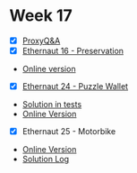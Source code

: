 # Week 17

- [x] [ProxyQ&A](./ProxyQ&A.md)
- [x]  [Ethernaut 16 - Preservation](./ethernaut-16-preservation/src/Preservation.sol)
  - [Online version](https://ethernaut.openzeppelin.com/level/0x7ae0655F0Ee1e7752D7C62493CEa1E69A810e2ed)
- [x]  [Ethernaut 24 - Puzzle Wallet](./ethernaut-24-puzzle-wallet/src/PuzzleWallet.sol)
  - [Solution in tests](./ethernaut-24-puzzle-wallet/test/PuzzleWallet.t.sol)
  - [Online Version](https://ethernaut.openzeppelin.com/level/0x725595BA16E76ED1F6cC1e1b65A88365cC494824)
- [x]  Ethernaut 25 - Motorbike
  - [Online Version](https://ethernaut.openzeppelin.com/level/0x3A78EE8462BD2e31133de2B8f1f9CBD973D6eDd6)
  - [Solution Log](./motorbike.md)




